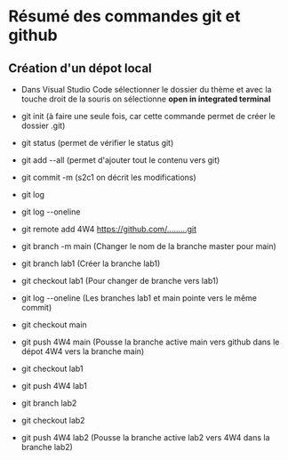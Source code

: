 # Résumé des commandes git et github
## Création d'un dépot local


- Dans Visual Studio Code sélectionner le dossier du thème et avec la touche droit de la 
  souris on sélectionne **open in integrated terminal**

- git init (à faire une seule fois, car cette commande permet de créer le dossier .git)

- git status (permet de vérifier le status git)

- git add --all (permet d'ajouter tout le contenu vers git)

- git commit -m (s2c1 on décrit les modifications)

- git log

- git log --oneline

- git remote add 4W4 https://github.com/.........git 

- git branch -m main (Changer le nom de la branche master pour main)

- git branch lab1 (Créer la branche lab1)

- git checkout lab1 (Pour changer de branche vers lab1)

- git log --oneline (Les branches lab1 et main pointe vers le même commit)

- git checkout main

- git push 4W4 main (Pousse la branche active main vers github dans le dépot 4W4 vers la branche main)

- git checkout lab1

- git push 4W4 lab1 

- git branch lab2

- git checkout lab2

- git push 4W4 lab2 (Pousse la branche active lab2 vers 4W4 dans la branche lab2)



